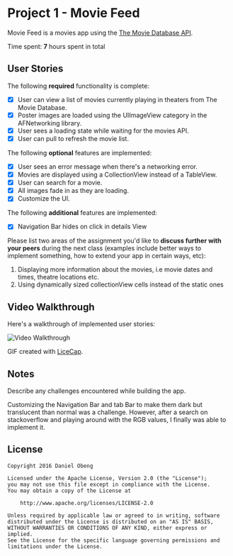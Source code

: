 # Project 1 - Movie Feed

Movie Feed is a movies app using the [The Movie Database API](http://docs.themoviedb.apiary.io/#).

Time spent: **7** hours spent in total

## User Stories

The following **required** functionality is complete:

- [x] User can view a list of movies currently playing in theaters from The Movie Database.
- [x] Poster images are loaded using the UIImageView category in the AFNetworking library.
- [x] User sees a loading state while waiting for the movies API.
- [x] User can pull to refresh the movie list.

The following **optional** features are implemented:

- [x] User sees an error message when there's a networking error.
- [x] Movies are displayed using a CollectionView instead of a TableView.
- [x] User can search for a movie.
- [x] All images fade in as they are loading.
- [x] Customize the UI.

The following **additional** features are implemented:

- [x] Navigation Bar hides on click in details View

Please list two areas of the assignment you'd like to **discuss further with your peers** during the next class (examples include better ways to implement something, how to extend your app in certain ways, etc):
1. Displaying more information about the movies, i.e movie dates and times, theatre locations etc.
2. Using dynamically sized collectionView cells instead of the static ones

## Video Walkthrough

Here's a walkthrough of implemented user stories:

<img src='http://i.imgur.com/NQ1itFa.gif' title='Video Walkthrough' width='' alt='Video Walkthrough' />

GIF created with [LiceCap](http://www.cockos.com/licecap/).

## Notes

Describe any challenges encountered while building the app.

Customizing the Navigation Bar and tab Bar to make them dark but translucent than normal was a challenge. However, after a search on stackoverflow and playing around with the RGB values, I finally was able to implement it.

## License

    Copyright 2016 Daniel Obeng

    Licensed under the Apache License, Version 2.0 (the "License");
    you may not use this file except in compliance with the License.
    You may obtain a copy of the License at

        http://www.apache.org/licenses/LICENSE-2.0

    Unless required by applicable law or agreed to in writing, software
    distributed under the License is distributed on an "AS IS" BASIS,
    WITHOUT WARRANTIES OR CONDITIONS OF ANY KIND, either express or implied.
    See the License for the specific language governing permissions and
    limitations under the License.
